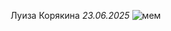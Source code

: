 Луиза Корякина
*23.06.2025*
![мем](https://i.pinimg.com/736x/f8/e3/ca/f8e3ca9c32b5c08517c2c6c79a2b0c69.jpg)
